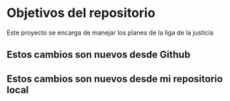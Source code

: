 # Objetivos del repositorio

Este proyecto se encarga de manejar los planes de la liga de la justicia

## Estos cambios son nuevos desde Github
## Estos cambios son nuevos desde mi repositorio local
